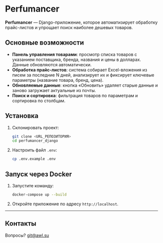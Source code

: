 # Perfumancer

**Perfumancer** — Django-приложение, которое автоматизирует обработку прайс-листов и упрощает поиск наиболее дешевых товаров.

## Основные возможности

- **Панель управления товарами**: просмотр списка товаров с указанием поставщика, бренда, названия и цены в долларах. Данные обновляются автоматически.
- **Обработка прайс-листов**: система собирает Excel-вложения из писем за последние N дней, анализирует их и фиксирует ключевые параметры (название товара, бренд, цена).
- **Обновляемые данные**: кнопка «Обновить» удаляет старые данные и заново загружает актуальные из почты.
- **Поиск и сортировка**: фильтрация товаров по параметрам и сортировка по столбцам.

## Установка

1. Склонировать проект:
   ```bash
   git clone <URL_РЕПОЗИТОРИЯ>
   cd perfumancer_django
   ```
2. Настроить файл `.env`:
   ```bash
   cp .env.example .env
   ```

## Запуск через Docker

1. Запустите команду:
   ```bash
   docker-compose up --build
   ```
2. Откройте приложение по адресу `http://localhost`.

---

## Контакты

Вопросы? [git@awl.su](mailto:git@awl.su)